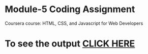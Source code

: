 # Module-5 Coding Assignment

Coursera course: HTML, CSS, and Javascript for Web Developers

# To see the output [CLICK HERE](https://dipsaili2001.github.io/Coursera-HTML-CSS-and-JavaScript-for-Web-Developers/Assignments/module-5/index.html)
